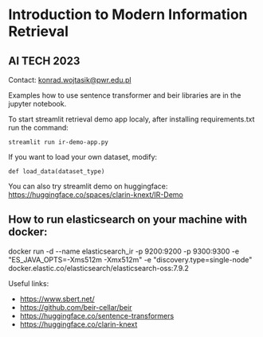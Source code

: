 # Introduction to Modern Information Retrieval
## AI TECH 2023

Contact: konrad.wojtasik@pwr.edu.pl

Examples how to use sentence transformer and beir libraries are in the jupyter notebook.



To start streamlit retrieval demo app localy, after installing requirements.txt run the command:
```
streamlit run ir-demo-app.py
```

If you want to load your own dataset, modify:
```
def load_data(dataset_type)
```


You can also try streamlit demo on huggingface: https://huggingface.co/spaces/clarin-knext/IR-Demo


## How to run elasticsearch on your machine with docker:

docker run -d --name elasticsearch_ir -p 9200:9200 -p 9300:9300 -e "ES_JAVA_OPTS=-Xms512m -Xmx512m" -e "discovery.type=single-node" docker.elastic.co/elasticsearch/elasticsearch-oss:7.9.2


Useful links:
- https://www.sbert.net/
- https://github.com/beir-cellar/beir
- https://huggingface.co/sentence-transformers
- https://huggingface.co/clarin-knext

